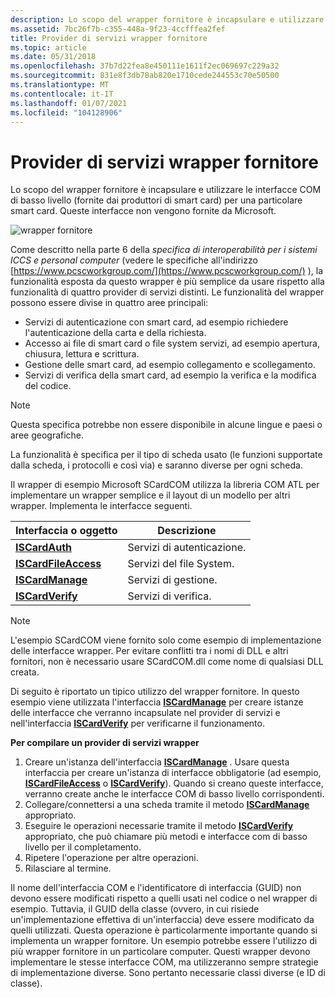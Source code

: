 ```yaml
---
description: Lo scopo del wrapper fornitore è incapsulare e utilizzare le interfacce COM di basso livello (fornite dai produttori di smart card) per una particolare smart card. Queste interfacce non vengono fornite da Microsoft.
ms.assetid: 7bc26f7b-c355-448a-9f23-4ccfffea2fef
title: Provider di servizi wrapper fornitore
ms.topic: article
ms.date: 05/31/2018
ms.openlocfilehash: 37b7d22fea8e450111e1611f2ec069697c229a32
ms.sourcegitcommit: 831e8f3db78ab820e1710cede244553c70e50500
ms.translationtype: MT
ms.contentlocale: it-IT
ms.lasthandoff: 01/07/2021
ms.locfileid: "104128906"
---
```

# <a name="vendor-wrapper-service-provider"></a>Provider di servizi wrapper fornitore

Lo scopo del wrapper fornitore è incapsulare e utilizzare le interfacce COM di basso livello (fornite dai produttori di smart card) per una particolare smart card. Queste interfacce non vengono fornite da Microsoft.

![wrapper fornitore](images/scspart1.png)

Come descritto nella parte 6 della *specifica di interoperabilità per i sistemi ICCS e personal computer* (vedere le specifiche all'indirizzo [https://www.pcscworkgroup.com/](https://www.pcscworkgroup.com/) ), la funzionalità esposta da questo wrapper è più semplice da usare rispetto alla funzionalità di quattro provider di servizi distinti. Le funzionalità del wrapper possono essere divise in quattro aree principali:

-   Servizi di autenticazione con smart card, ad esempio richiedere l'autenticazione della carta e della richiesta.
-   Accesso ai file di smart card o file system servizi, ad esempio apertura, chiusura, lettura e scrittura.
-   Gestione delle smart card, ad esempio collegamento e scollegamento.
-   Servizi di verifica della smart card, ad esempio la verifica e la modifica del codice.

> [!Note]  
> Questa specifica potrebbe non essere disponibile in alcune lingue e paesi o aree geografiche.

 

La funzionalità è specifica per il tipo di scheda usato (le funzioni supportate dalla scheda, i protocolli e così via) e saranno diverse per ogni scheda.

Il wrapper di esempio Microsoft SCardCOM utilizza la libreria COM ATL per implementare un wrapper semplice e il layout di un modello per altri wrapper. Implementa le interfacce seguenti.



| Interfaccia o oggetto                                     | Descrizione                         |
|---------------------------------------------------------|-------------------------------------|
| [**ISCardAuth**](iscardauth.md)<br/>             | Servizi di autenticazione.<br/> |
| [**ISCardFileAccess**](iscardfileaccess.md)<br/> | Servizi del file System.<br/>    |
| [**ISCardManage**](iscardmanage.md)<br/>         | Servizi di gestione.<br/>     |
| [**ISCardVerify**](iscardverify.md)<br/>         | Servizi di verifica.<br/>   |



 

> [!Note]  
> L'esempio SCardCOM viene fornito solo come esempio di implementazione delle interfacce wrapper. Per evitare conflitti tra i nomi di DLL e altri fornitori, non è necessario usare SCardCOM.dll come nome di qualsiasi DLL creata.

 

Di seguito è riportato un tipico utilizzo del wrapper fornitore. In questo esempio viene utilizzata l'interfaccia [**ISCardManage**](iscardmanage.md) per creare istanze delle interfacce che verranno incapsulate nel provider di servizi e nell'interfaccia [**ISCardVerify**](iscardverify.md) per verificarne il funzionamento.

**Per compilare un provider di servizi wrapper**

1.  Creare un'istanza dell'interfaccia [**ISCardManage**](iscardmanage.md) . Usare questa interfaccia per creare un'istanza di interfacce obbligatorie (ad esempio, [**ISCardFileAccess**](iscardfileaccess.md) o [**ISCardVerify**](iscardverify.md)). Quando si creano queste interfacce, verranno create anche le interfacce COM di basso livello corrispondenti.
2.  Collegare/connettersi a una scheda tramite il metodo [**ISCardManage**](iscardmanage.md) appropriato.
3.  Eseguire le operazioni necessarie tramite il metodo [**ISCardVerify**](iscardverify.md) appropriato, che può chiamare più metodi e interfacce com di basso livello per il completamento.
4.  Ripetere l'operazione per altre operazioni.
5.  Rilasciare al termine.

Il nome dell'interfaccia COM e l'identificatore di interfaccia (GUID) non devono essere modificati rispetto a quelli usati nel codice o nel wrapper di esempio. Tuttavia, il GUID della classe (ovvero, in cui risiede un'implementazione effettiva di un'interfaccia) deve essere modificato da quelli utilizzati. Questa operazione è particolarmente importante quando si implementa un wrapper fornitore. Un esempio potrebbe essere l'utilizzo di più wrapper fornitore in un particolare computer. Questi wrapper devono implementare le stesse interfacce COM, ma utilizzeranno sempre strategie di implementazione diverse. Sono pertanto necessarie classi diverse (e ID di classe).

 

 




